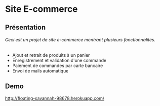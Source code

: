 # Site E-commerce


## Présentation

###### Ceci est un projet de site e-commerce montrant plusieurs fonctionnalités.  

- Ajout et retrait de produits à un panier
- Enregistrement et validation d'une commande
- Paiement de commandes par carte bancaire
- Envoi de mails automatique

## Demo

http://floating-savannah-98678.herokuapp.com/

